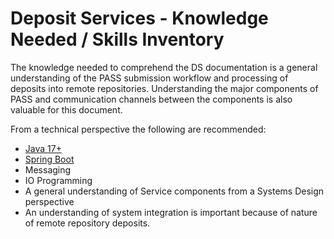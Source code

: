 # Deposit Services - Knowledge Needed / Skills Inventory

The knowledge needed to comprehend the DS documentation is a general understanding of the PASS submission workflow and 
processing of deposits into remote repositories. Understanding the major components of PASS and communication 
channels between the components is also valuable for this document.

From a technical perspective the following are recommended:

* [Java 17+](https://www.oracle.com/java/technologies/downloads/)
* [Spring Boot](https://spring.io/projects/spring-boot)
* Messaging
* IO Programming
* A general understanding of Service components from a Systems Design perspective
* An understanding of system integration is important because of nature of remote repository deposits.
